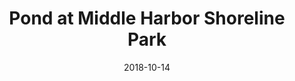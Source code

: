 ---
date: '2018-10-14'
artist: Pond
festival: Treasure Island
venue: Middle Harbor Shoreline Park
city: Oakland
state: CA
country: USA
price: $175.00
solo: 'No'
title: Pond at Middle Harbor Shoreline Park
slug: 2018-10-14-pond
cover: ''
genre: ''
category: show
tags: []
created: 02/15/2019
artists:
  - Pond
openers: []
---